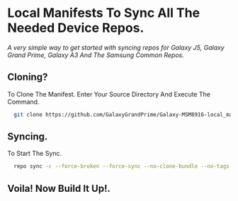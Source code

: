 # **Local Manifests To Sync All The Needed Device Repos.**

_*A very simple way to get started with syncing repos for Galaxy J5, Galaxy Grand Prime, Galaxy A3 And The Samsung Common Repos.*_




Cloning?
-------------

To Clone The Manifest. Enter Your Source Directory And Execute The Command.

```bash
  git clone https://github.com/GalaxyGrandPrime/Galaxy-MSM8916-local_manifests -b lineage-15.0 .repo/local_manifests
```



Syncing.
-------------

To Start The Sync.

```bash
  repo sync -c --force-broken --force-sync --no-clone-bundle --no-tags -j$( nproc --all )
```



Voila! Now Build It Up!.
-------------
